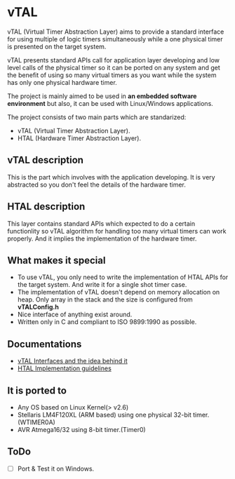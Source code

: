 # vTAL

vTAL (Virtual Timer Abstraction Layer) aims to provide a standard interface for using multiple of logic timers simultaneously while a one physical timer is presented on the target system.

vTAL presents standard APIs call for application layer developing and low level calls of the physical timer so it can be ported on any system and get the benefit of using so many virtual timers as you want while the system has only one physical hardware timer.

The project is mainly aimed to be used in **an embedded software environment** but also, it can be used with Linux/Windows applications.

The project consists of two main parts which are standarized:

- vTAL (Virtual Timer Abstraction Layer).
- HTAL (Hardware Timer Abstraction Layer).

## vTAL description

This is the part which involves with the application developing. It is very abstracted so you don't feel the details of the hardware timer.

## HTAL description

This layer contains standard APIs which expected to do a certain functionlity so vTAL algorithm for handling too many virtual timers can work properly. And it implies the implementation of the hardware timer.

## What makes it special

- To use vTAL, you only need to write the implementation of HTAL APIs for the target system. And write it for a single shot timer case.
- The implementation of vTAL doesn't depend on memory allocation on heap. Only array in the stack and the size is configured from **vTALConfig.h**
- Nice interface of anything exist around.
- Written only in C and compliant to ISO 9899:1990 as possible.

## Documentations

- [vTAL Interfaces and the idea behind it](Docs/vTAL.md)
- [HTAL Implementation guidelines](Docs/HTAL-Implementation-guide.md)

## It is ported to
- Any OS based on Linux Kernel(> v2.6)
- Stellaris LM4F120XL (ARM based) using one physical 32-bit timer. (WTIMER0A)
- AVR Atmega16/32 using 8-bit timer.(Timer0) 

## ToDo

- [ ] Port & Test it on Windows.